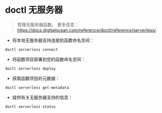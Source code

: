# doctl 无服务器

> 管理无服务器函数。
> 更多信息：<https://docs.digitalocean.com/reference/doctl/reference/serverless/>.

- 将本地无服务器支持连接到函数命名空间：

`doctl serverless connect`

- 将函数项目部署到您的函数命名空间：

`doctl serverless deploy`

- 获取函数项目的元数据：

`doctl serverless get-metadata`

- 提供有关无服务器支持的信息：

`doctl serverless status`